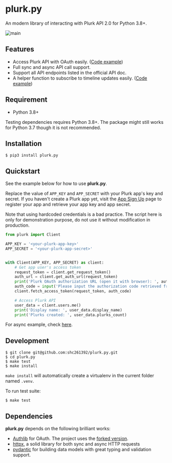 # plurk.py
An modern library of interacting with Plurk API 2.0 for Python 3.8+.

![main](https://github.com/shc261392/plurk.py/actions/workflows/ci.yml/badge.svg?branch=main)

## Features

- Access Plurk API with OAuth easily. ([Code example](https://github.com/shc261392/plurk.py/blob/main/examples/quickstart.py))
- Full sync and async API call support.
- Support all API endpoints listed in the official API doc.
- A helper function to subscribe to timeline updates easily. ([Code example](https://github.com/shc261392/plurk.py/blob/main/examples/subscribe_to_updates.py))


## Requirement

- Python 3.8+

Testing dependencies requires Python 3.8+. The package might still works for Python 3.7 though it is not recommended.

## Installation

```shell
$ pip3 install plurk.py
```

## Quickstart

See the example below for how to use **plurk.py**.

Replace the value of `APP_KEY` and `APP_SECRET` with your Plurk app's key and secret.
If you haven't create a Plurk app yet, visit the [App Sign Up](https://www.plurk.com/PlurkApp/create) page
to register your app and retrieve your app key and app secret.

Note that using hardcoded credentials is a bad practice. The script here is only for demonstration purpose, do not use it without modification in production.


```python
from plurk import Client

APP_KEY = '<your-plurk-app-key>'
APP_SECRET = '<your-plurk-app-secret>'


with Client(APP_KEY, APP_SECRET) as client:
    # Get app user's access token
    request_token = client.get_request_token()
    auth_url = client.get_auth_url(request_token)
    print('Plurk OAuth authorization URL (open it with browser): ', auth_url)
    auth_code = input('Please input the authorization code retrieved from authorization URL: ')
    client.fetch_access_token(request_token, auth_code)

    # Access Plurk API
    user_data = client.users.me()
    print('Display name: ', user_data.display_name)
    print('Plurks created: ', user_data.plurks_count)
```

For async example, check [here](https://github.com/shc261392/plurk.py/blob/main/examples/async_get_plurks.py).

## Development

```shell
$ git clone git@github.com:shc261392/plurk.py.git
$ cd plurk.py
$ make test
$ make install
```

`make install` will automatically create a virtualenv in the current folder named `.venv`.

To run test suite:

```shell
$ make test
```

## Dependencies

**plurk.py** depends on the following brilliant works:
- [Authlib](https://github.com/lepture/authlib) for OAuth. The project uses the [forked version](https://github.com/shc261392/authlib).
- [httpx](https://github.com/encode/httpx), a solid library for both sync and async HTTP requests
- [pydantic](https://github.com/pydantic/pydantic) for building data models with great typing and validation support.
